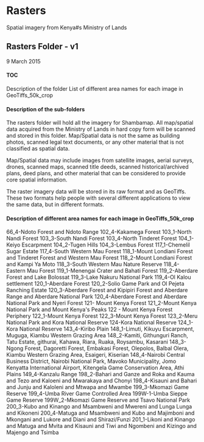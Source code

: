 # Rasters
Spatial imagery from Kenya#s Ministry of Lands

<H2>Rasters Folder - v1</H2>
9 March 2015

<H4>TOC</H4>
Description of the folder
List of different area names for each image in GeoTiffs_50k_crop


<H4>Description of the sub-folders</H4>
The rasters folder will hold all the imagery for Shambamap. All map/spatial data acquired from the Ministry of Lands in hard copy form will be scanned and stored in this folder. Map/Spatial data is not the same as building photos, scanned legal text documents, or any other material that is not classified as spatial data.

Map/Spatial data may include images from satellite images, aerial surveys, drones, scanned maps, scanned title deeds, scanned historical/archived plans, deed plans, and other material that can be considered to provide core spatial information.

The raster imagery data will be stored in its raw format and as GeoTiffs. These two formats help people with several different applications to view the same data, but in different formats.


<H4>Description of different area names for each image in GeoTiffs_50k_crop</H4>
66_4-Ndoto Forest and Ndoto Range
102_4-Kakamega Forest
103_1-North Nandi Forest
103_3-South Nandi Forest
103_4-North Tinderet Forest
104_1-Keiyo Escarpment
104_2-Tugen Hills
104_3-Lembus Forest
117_1-Chemelil Sugar Estate
117_4-South Western Mau Forest
118_1-Mount Londiani Forest and Tinderet Forest and Western Mau Forest
118_2-Mount Londiani Forest and Kampi Ya Moto
118_3-South Western Mau Nature Reserve
118_4-Eastern Mau Forest
119_1-Menengai Crater and Bahati Forest
119_2-Aberdare Forest and Lake Bolossat
119_3-Lake Nakuru National Park
119_4-Ol Kalou settlement
120_1-Aberdare Forest
120_2-Solio Game Park and Ol Pejeta Ranching Estate
120_3-Aberdare Forest and Kipipiri Forest and Aberdare Range and Aberdare National Park
120_4-Aberdare Forest and Aberdare National Park and Nyeri Forest
121- Mount Kenya Forest
121_2-Mount Kenya National Park and Mount Kenya's Peaks
122 - Mount Kenya Forest Periphery
122_1-Mount Kenya Forest
122_3-Mount Kenya Forest
123_2-Meru National Park and Kora National Reserve
124-Kora National Reserve
124_1-Kora National Reserve
143_4-Kiribo Plain
148_1-Limuti, Kikuyu Escarpment, Muguga, Kiambu Western Grazing Area
148_2-Kamiti, Githunguri Ranch, Tatu Estate, githurai, Kahawa, Riara, Ruaka, Roysambu, Kasarani
148_3-Ngong Forest, Dagoretti Forest, Embakasi Forest, Olepolos, Balbal Olera, Kiambu Western Grazing Area, Esaigeri, Kiserian
148_4-Nairobi Central Business District, Nairobi National Park, Mavoko Municipality, Jomo Kenyatta International Airport, Kitengela Game Conservation Area, Athi Plains
149_4-Kanzalu Range
198_2-Bahari and Ganze and Roka and Kauma and Tezo and Kaloeni and Mwarakaya and Chonyi
198_4-Kisauni and Bahari and Junju and Kaloleni and Mtwapa and Mwambe
199_3-Mkomazi Game Reserve
199_4-Umba River Game Controlled Area
199W-1-Umba Sieppe Game Reserve
199W_2-Mkomazi Game Reserve and Tsavo National Park
200_3-Kubo and Kinango and Msambweni and Mwereni and Lunga Lunga and Kikoneni
200_4-Matuga and Msambweni and Kubo and Majimboni and Mkongani and Lukore and Diani and Shirazi/Funzi
201_1-Likoni and Kinango and Matuga and Mvita and Kisauni and Tiwi and Ngombeni and Kizingo and Majengo and Tsimba

